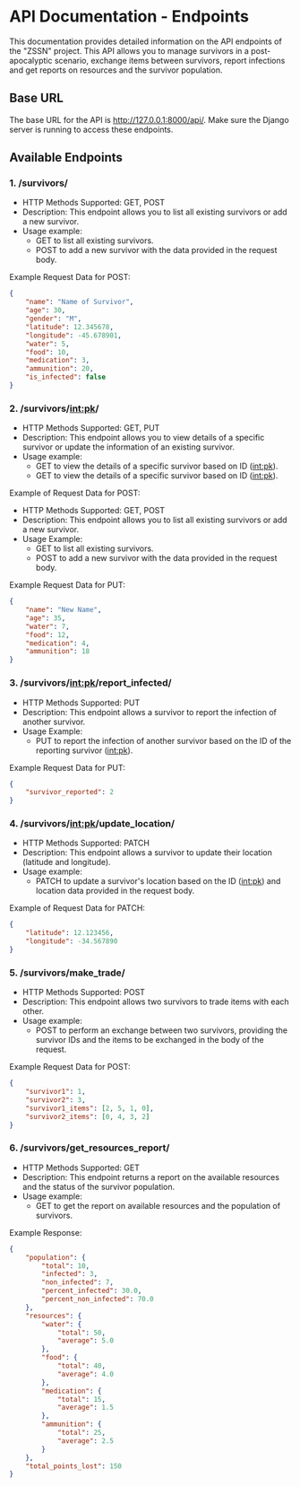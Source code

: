 # API Documentation - Endpoints
This documentation provides detailed information on the API endpoints of the "ZSSN" project. This API allows you to manage survivors in a post-apocalyptic scenario, exchange items between survivors, report infections and get reports on resources and the survivor population.

## Base URL
The base URL for the API is http://127.0.0.1:8000/api/. Make sure the Django server is running to access these endpoints.

## Available Endpoints
### 1. /survivors/
- HTTP Methods Supported: GET, POST
- Description: This endpoint allows you to list all existing survivors or add a new survivor.
- Usage example:
    - GET to list all existing survivors.
    - POST to add a new survivor with the data provided in the request body.

Example Request Data for POST:

```json
{
    "name": "Name of Survivor",
    "age": 30,
    "gender": "M",
    "latitude": 12.345678,
    "longitude": -45.678901,
    "water": 5,
    "food": 10,
    "medication": 3,
    "ammunition": 20,
    "is_infected": false
}
```

### 2. /survivors/<int:pk>/
- HTTP Methods Supported: GET, PUT
- Description: This endpoint allows you to view details of a specific survivor or update the information of an existing survivor.
- Usage example:
    - GET to view the details of a specific survivor based on ID (<int:pk>).
    - GET to view the details of a specific survivor based on ID (<int:pk>).

Example of Request Data for POST:
- HTTP Methods Supported: GET, POST
- Description: This endpoint allows you to list all existing survivors or add a new survivor.
- Usage Example:
    - GET to list all existing survivors.
    - POST to add a new survivor with the data provided in the request body.

Example Request Data for PUT:

```json
{
    "name": "New Name",
    "age": 35,
    "water": 7,
    "food": 12,
    "medication": 4,
    "ammunition": 18
}
```

### 3. /survivors/<int:pk>/report_infected/
- HTTP Methods Supported: PUT
- Description: This endpoint allows a survivor to report the infection of another survivor.
- Usage Example:
    - PUT to report the infection of another survivor based on the ID of the reporting survivor (<int:pk>).

Example Request Data for PUT:

```json
{
    "survivor_reported": 2
}
```

### 4. /survivors/<int:pk>/update_location/
- HTTP Methods Supported: PATCH
- Description: This endpoint allows a survivor to update their location (latitude and longitude).
- Usage example:
    - PATCH to update a survivor's location based on the ID (<int:pk>) and location data provided in the request body.

Example of Request Data for PATCH:

```json
{
    "latitude": 12.123456,
    "longitude": -34.567890
}
```

### 5. /survivors/make_trade/
- HTTP Methods Supported: POST
- Description: This endpoint allows two survivors to trade items with each other.
- Usage example:
    - POST to perform an exchange between two survivors, providing the survivor IDs and the items to be exchanged in the body of the request.

Example Request Data for POST:

```json
{
    "survivor1": 1,
    "survivor2": 3,
    "survivor1_items": [2, 5, 1, 0],
    "survivor2_items": [0, 4, 3, 2]
}
```

### 6. /survivors/get_resources_report/
- HTTP Methods Supported: GET
- Description: This endpoint returns a report on the available resources and the status of the survivor population.
- Usage example:
    - GET to get the report on available resources and the population of survivors.

Example Response:

```json
{
    "population": {
        "total": 10,
        "infected": 3,
        "non_infected": 7,
        "percent_infected": 30.0,
        "percent_non_infected": 70.0
    },
    "resources": {
        "water": {
            "total": 50,
            "average": 5.0
        },
        "food": {
            "total": 40,
            "average": 4.0
        },
        "medication": {
            "total": 15,
            "average": 1.5
        },
        "ammunition": {
            "total": 25,
            "average": 2.5
        }
    },
    "total_points_lost": 150
}
```